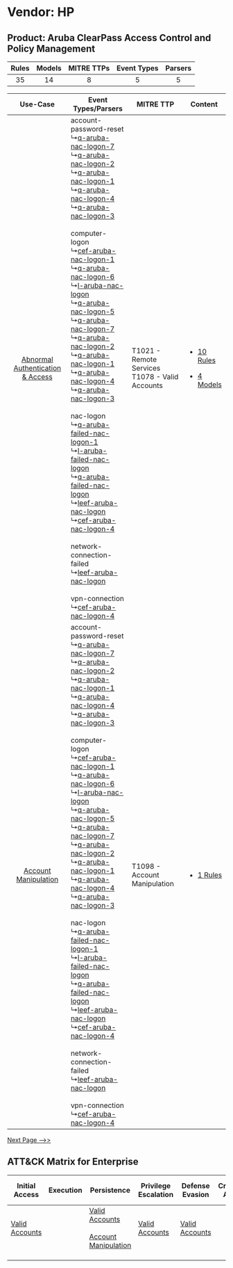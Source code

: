 Vendor: HP
==========
Product: Aruba ClearPass Access Control and Policy Management
-------------------------------------------------------------
| Rules | Models | MITRE TTPs | Event Types | Parsers |
|:-----:|:------:|:----------:|:-----------:|:-------:|
|  35   |   14   |     8      |      5      |    5    |

|    Use-Case    | Event Types/Parsers    | MITRE TTP    | Content    |
|:----:| ---- | ---- | ---- |
| [Abnormal Authentication & Access](../../../UseCases/uc_abnormal_authentication_&_access.md) |  account-password-reset<br> ↳[q-aruba-nac-logon-7](Ps/pC_qarubanaclogon7.md)<br> ↳[q-aruba-nac-logon-2](Ps/pC_qarubanaclogon2.md)<br> ↳[q-aruba-nac-logon-1](Ps/pC_qarubanaclogon1.md)<br> ↳[q-aruba-nac-logon-4](Ps/pC_qarubanaclogon4.md)<br> ↳[q-aruba-nac-logon-3](Ps/pC_qarubanaclogon3.md)<br><br> computer-logon<br> ↳[cef-aruba-nac-logon-1](Ps/pC_cefarubanaclogon1.md)<br> ↳[q-aruba-nac-logon-6](Ps/pC_qarubanaclogon6.md)<br> ↳[l-aruba-nac-logon](Ps/pC_larubanaclogon.md)<br> ↳[q-aruba-nac-logon-5](Ps/pC_qarubanaclogon5.md)<br> ↳[q-aruba-nac-logon-7](Ps/pC_qarubanaclogon7.md)<br> ↳[q-aruba-nac-logon-2](Ps/pC_qarubanaclogon2.md)<br> ↳[q-aruba-nac-logon-1](Ps/pC_qarubanaclogon1.md)<br> ↳[q-aruba-nac-logon-4](Ps/pC_qarubanaclogon4.md)<br> ↳[q-aruba-nac-logon-3](Ps/pC_qarubanaclogon3.md)<br><br> nac-logon<br> ↳[q-aruba-failed-nac-logon-1](Ps/pC_qarubafailednaclogon1.md)<br> ↳[l-aruba-failed-nac-logon](Ps/pC_larubafailednaclogon.md)<br> ↳[q-aruba-failed-nac-logon](Ps/pC_qarubafailednaclogon.md)<br> ↳[leef-aruba-nac-logon](Ps/pC_leefarubanaclogon.md)<br> ↳[cef-aruba-nac-logon-4](Ps/pC_cefarubanaclogon4.md)<br><br> network-connection-failed<br> ↳[leef-aruba-nac-logon](Ps/pC_leefarubanaclogon.md)<br><br> vpn-connection<br> ↳[cef-aruba-nac-logon-4](Ps/pC_cefarubanaclogon4.md)<br> | T1021 - Remote Services<br>T1078 - Valid Accounts<br> | [<ul><li>10 Rules</li></ul><ul><li>4 Models</li></ul>](RM/r_m_hp_aruba_clearpass_access_control_and_policy_management_Abnormal_Authentication_&_Access.md) |
|    [Account Manipulation](../../../UseCases/uc_account_manipulation.md)    |  account-password-reset<br> ↳[q-aruba-nac-logon-7](Ps/pC_qarubanaclogon7.md)<br> ↳[q-aruba-nac-logon-2](Ps/pC_qarubanaclogon2.md)<br> ↳[q-aruba-nac-logon-1](Ps/pC_qarubanaclogon1.md)<br> ↳[q-aruba-nac-logon-4](Ps/pC_qarubanaclogon4.md)<br> ↳[q-aruba-nac-logon-3](Ps/pC_qarubanaclogon3.md)<br><br> computer-logon<br> ↳[cef-aruba-nac-logon-1](Ps/pC_cefarubanaclogon1.md)<br> ↳[q-aruba-nac-logon-6](Ps/pC_qarubanaclogon6.md)<br> ↳[l-aruba-nac-logon](Ps/pC_larubanaclogon.md)<br> ↳[q-aruba-nac-logon-5](Ps/pC_qarubanaclogon5.md)<br> ↳[q-aruba-nac-logon-7](Ps/pC_qarubanaclogon7.md)<br> ↳[q-aruba-nac-logon-2](Ps/pC_qarubanaclogon2.md)<br> ↳[q-aruba-nac-logon-1](Ps/pC_qarubanaclogon1.md)<br> ↳[q-aruba-nac-logon-4](Ps/pC_qarubanaclogon4.md)<br> ↳[q-aruba-nac-logon-3](Ps/pC_qarubanaclogon3.md)<br><br> nac-logon<br> ↳[q-aruba-failed-nac-logon-1](Ps/pC_qarubafailednaclogon1.md)<br> ↳[l-aruba-failed-nac-logon](Ps/pC_larubafailednaclogon.md)<br> ↳[q-aruba-failed-nac-logon](Ps/pC_qarubafailednaclogon.md)<br> ↳[leef-aruba-nac-logon](Ps/pC_leefarubanaclogon.md)<br> ↳[cef-aruba-nac-logon-4](Ps/pC_cefarubanaclogon4.md)<br><br> network-connection-failed<br> ↳[leef-aruba-nac-logon](Ps/pC_leefarubanaclogon.md)<br><br> vpn-connection<br> ↳[cef-aruba-nac-logon-4](Ps/pC_cefarubanaclogon4.md)<br> | T1098 - Account Manipulation<br>    | [<ul><li>1 Rules</li></ul>](RM/r_m_hp_aruba_clearpass_access_control_and_policy_management_Account_Manipulation.md)    |
[Next Page -->>](2_ds_hp_aruba_clearpass_access_control_and_policy_management.md)

ATT&CK Matrix for Enterprise
----------------------------
| Initial Access                                                      | Execution | Persistence                                                                                                                                  | Privilege Escalation                                                | Defense Evasion                                                     | Credential Access | Discovery | Lateral Movement                                                     | Collection | Command and Control                                                                                                                       | Exfiltration                                                                                | Impact                                                                  |
| ------------------------------------------------------------------- | --------- | -------------------------------------------------------------------------------------------------------------------------------------------- | ------------------------------------------------------------------- | ------------------------------------------------------------------- | ----------------- | --------- | -------------------------------------------------------------------- | ---------- | ----------------------------------------------------------------------------------------------------------------------------------------- | ------------------------------------------------------------------------------------------- | ----------------------------------------------------------------------- |
| [Valid Accounts](https://attack.mitre.org/techniques/T1078)<br><br> |           | [Valid Accounts](https://attack.mitre.org/techniques/T1078)<br><br>[Account Manipulation](https://attack.mitre.org/techniques/T1098)<br><br> | [Valid Accounts](https://attack.mitre.org/techniques/T1078)<br><br> | [Valid Accounts](https://attack.mitre.org/techniques/T1078)<br><br> |                   |           | [Remote Services](https://attack.mitre.org/techniques/T1021)<br><br> |            | [Proxy: Multi-hop Proxy](https://attack.mitre.org/techniques/T1090/003)<br><br>[Proxy](https://attack.mitre.org/techniques/T1090)<br><br> | [Exfiltration Over Alternative Protocol](https://attack.mitre.org/techniques/T1048)<br><br> | [Resource Hijacking](https://attack.mitre.org/techniques/T1496)<br><br> |